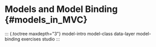 # Models and Model Binding {#models_in_MVC}

::: {.toctree maxdepth="3"}
model-intro model-class data-layer model-binding exercises studio
:::
